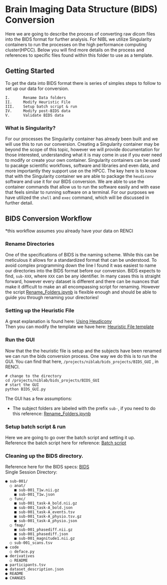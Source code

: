 # Brain Imaging Data Structure (BIDS) Conversion  
  
Here we are going to describe the process of converting raw dicom files into the BIDS format for further analysis. For NIBL we utilize Singularity containers to run the processes on the high performance computing cluster(HPCC). Below you will find more details on the process and references to specific files found within this folder to use as a template. 


## Getting Started  

To get the data into BIDS format there is series of simples steps to follow to set up our data for conversion.  
```
I.      Rename Data folders
II.     Modify Heuristic File
III.    Setup batch script & run 
IV.     Modify post-BIDS data 
V.      Validate BIDS data
```


### What is Singularity?  
For our processes the Singularity container has already been built and we will use this to run our conversion. Creating a Singularity container may be beyond the scope of this topic, however we will provide documentation for those interested, understanding what it is may come in use if you ever need to modify or create your own container. Singularity containers can be used to pacakge scientific workflows, software and libraries and even data, and more importantly they support use on the HPCC. The key here is to know that with the Singularity container we are able to package the `heudiconv` software and use it for our BIDS conversion. We are able to use the container commands that allow us to run the software easily and with ease that feels similar to running software on a terminal. For our purposes we have utilized the `shell` and `exec` command, which will be discussed in further detail.   
  
  
## BIDS Conversion Workflow 
*this workflow assumes you already have your data on RENCI   
  
  
### Rename Directories  
One of the specifications of BIDS is the naming scheme. While this can be meticulous it allows for a standardized format that can be understood. To avoid complex programming down the line I found it was easiest to name our directories into the BIDS format before our conversion. BIDS expects to find, `sub-XXX`, where `XXX` can be any identifier. In many cases this is straight forward, however every dataset is different and there can be nuances that make it difficult to make an all encompassing script for renaming. However the script [Rename_Folders.ipynb](ADD_LINK_HERE) is flexible enough and should be able to guide you through renaming your directories!  
  
  
### Setting up the Heuristic File  
A great explanation is found here: [Using Heudiconv](http://nipy.org/heudiconv/#21)  
Then you can modify the template we have here: [Heuristic File template](ADD_LINK_HERE)  


### Run the GUI  
Now that the the heuristic file is setup and the subjects have been renamed we can run the bids conversion process. One way we do this is to run the GUI. You can find that here, `/projects/niblab/bids_projects/BIDS_GUI` , in RENCI.  
```
# change to the directory
cd /projects/niblab/bids_projects/BIDS_GUI
# start the GUI 
python BIDS_GUI.py 
```  
  
The GUI has a few assumptions:
- The subject folders are labeled with the prefix `sub-`, if you need to do this reference: [Rename_Folders.ipynb](ADD_LINK_HERE)  

### Setup batch script & run 
Here we are going to go over the batch script and setting it up.  
Reference the batch script here for reference: [Batch script](ADD_LINK_HERE)  
  
  
### Cleaning up the BIDS directory. 
Reference here for the BIDS specs: [BIDS](https://bids.neuroimaging.io/bids_spec.pdf)  
Single Session Directory: 
```
● sub-001/
  ○ anat/
    ■ sub-001_T1w.nii.gz
    ■ sub-001_T1w.json
  ○ func/ 
    ■ sub-001_task-A_bold.nii.gz 
    ■ sub-001_task-A_bold.json
    ■ sub-001_task-A_events.tsv
    ■ sub-001_task-A_physio.tsv.gz
    ■ sub-001_task-A_physio.json
  ○ fmap/
    ■ sub-001_phasediff.nii.gz
    ■ sub-001_phasediff.json
    ■ sub-001_magnitude1.nii.gz
  ○ sub-001_scans.tsv
● code
  ○ deface.py
● derivatives 
  ○ README
● participants.tsv
● dataset_description.json
● README
● CHANGES
